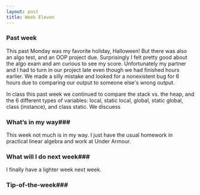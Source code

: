```yaml
---
layout: post
title: Week Eleven
---
```


### Past week
This past Monday was my favorite holiday, Halloween! But there was also an algo test, and an OOP project due. Surprisingly I felt pretty good about the algo exam and am curious to see my score. Unfortunately my partner and I had to turn in our project late even though we had finished hours earlier. We made a silly mistake and looked for a nonexistent bug for 6 hours due to comparing our output to someone else's wrong output. 

In class this past week we continued to compare the stack vs. the heap, and the 6 different types of variables: local, static local, global, static global, class (instance), and class static. We discuess 

### What’s in my way###
This week not much is in my way. I just have the usual homework in practical linear algebra and work at Under Armour.

### What will I do next week###
I finally have a lighter week next week. 

### Tip-of-the-week###
